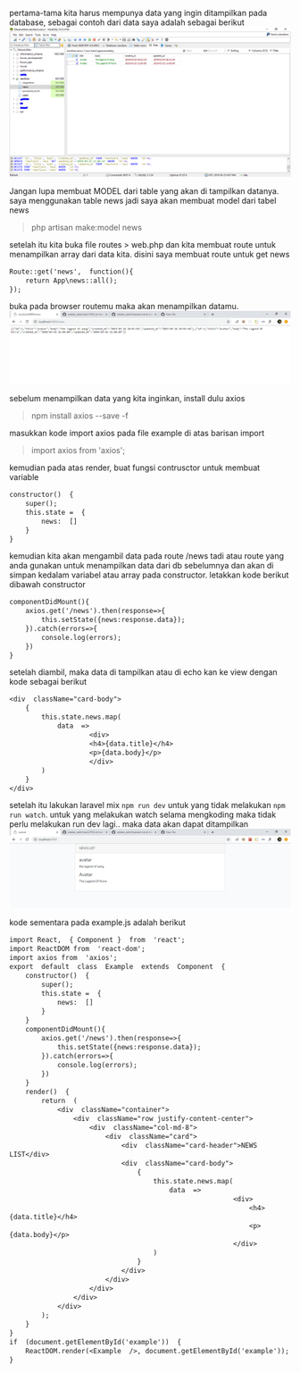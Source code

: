pertama-tama kita harus mempunya data yang ingin ditampilkan pada database, sebagai contoh dari data saya adalah sebagai berikut
![data](https://github.com/masariuman/catatan_sakti/blob/master/ISI/react1.PNG)

Jangan lupa membuat MODEL dari table yang akan di tampilkan datanya. saya menggunakan table news jadi saya akan membuat model dari tabel news
> php artisan make:model news

setelah itu kita buka file routes > web.php dan kita membuat route untuk menampilkan array dari data kita. disini saya membuat route untuk get news

    Route::get('news',  function(){
	    return App\news::all();
    });
buka pada browser routemu maka akan menampilkan datamu.
![data](https://github.com/masariuman/catatan_sakti/blob/master/ISI/react2.PNG)

sebelum menampilkan data yang kita inginkan, install dulu axios
> npm install axios --save -f

masukkan kode import axios pada file example di atas barisan import
> import axios from  'axios';

kemudian pada atas render, buat fungsi contrusctor untuk membuat variable
	
    constructor()  {
	    super();
    	this.state =  {
	    	news:  []
        }
    }
kemudian kita akan mengambil data pada route /news tadi atau route yang anda gunakan untuk menampilkan data dari db sebelumnya dan akan di simpan kedalam variabel atau array pada constructor. letakkan kode berikut dibawah constructor

    componentDidMount(){
	    axios.get('/news').then(response=>{
		    this.setState({news:response.data});
		}).catch(errors=>{
		    console.log(errors);
	    })
    }
setelah diambil, maka data di tampilkan atau di echo kan ke view dengan kode sebagai berikut

    <div  className="card-body">
	    {
		    this.state.news.map(
			    data  =>
					    <div>
					    <h4>{data.title}</h4>
					    <p>{data.body}</p>
					    </div>
		    )
	    }
    </div>
setelah itu lakukan laravel mix `npm run dev` untuk yang tidak melakukan `npm run watch`. untuk yang melakukan watch selama mengkoding maka tidak perlu melakukan run dev lagi.. maka data akan dapat ditampilkan 
![hasil](https://github.com/masariuman/catatan_sakti/blob/master/ISI/react3.PNG)


kode sementara pada example.js adalah berikut

    import React,  { Component }  from  'react';
    import ReactDOM from  'react-dom';
    import axios from  'axios';
    export  default  class  Example  extends  Component  {
	    constructor()  {
		    super();
		    this.state =  {
			    news:  []
		    }
	    }
	    componentDidMount(){
		    axios.get('/news').then(response=>{
			    this.setState({news:response.data});
		    }).catch(errors=>{
				console.log(errors);
		    })
	    }
	    render()  {
		    return  (
			    <div  className="container">
				    <div  className="row justify-content-center">
					    <div  className="col-md-8">
						    <div  className="card">
							    <div  className="card-header">NEWS LIST</div>
							    <div  className="card-body">
								    {
									    this.state.news.map(
										    data  =>
														    <div>
															    <h4>{data.title}</h4>
															    <p>{data.body}</p>
														    </div>
									    )
								    }
							    </div>
						    </div>
					    </div>
				    </div>
			    </div>
		    );
	    }
    }
    if  (document.getElementById('example'))  {
	    ReactDOM.render(<Example  />, document.getElementById('example'));
    }
